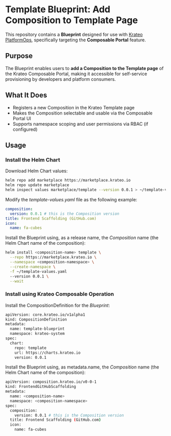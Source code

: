 # Template Blueprint: Add Composition to Template Page

This repository contains a **Blueprint** designed for use with [Krateo PlatformOps](https://krateo.io), specifically targeting the **Composable Portal** feature.

## Purpose

The Blueprint enables users to **add a Composition to the Template page** of the Krateo Composable Portal, making it accessible for self-service provisioning by developers and platform consumers.

## What It Does

- Registers a new Composition in the Krateo Template page
- Makes the Composition selectable and usable via the Composable Portal UI
- Supports namespace scoping and user permissions via RBAC (if configured)

## Usage

### Install the Helm Chart

Download Helm Chart values:

```sh
helm repo add marketplace https://marketplace.krateo.io
helm repo update marketplace
helm inspect values marketplace/template --version 0.0.1 > ~/template-values.yaml
```

Modify the *template-values.yaml* file as the following example:

```yaml
composition:
  version: 0.0.1 # this is the Composition version
title: Frontend Scaffolding (GitHub.com)
icon:
  name: fa-cubes
```

Install the Blueprint using, as a release name, the *Composition* name (the Helm Chart name of the composition):

```sh
helm install <composition-name> template \
  --repo https://marketplace.krateo.io \
  --namespace <composition-namespace> \
  --create-namespace \
  -f ~/template-values.yaml
  --version 0.0.1 \
  --wait
```

### Install using Krateo Composable Operation

Install the CompositionDefinition for the *Blueprint*:

```sh
apiVersion: core.krateo.io/v1alpha1
kind: CompositionDefinition
metadata:
  name: template-blueprint
  namespace: krateo-system
spec:
  chart:
    repo: template
    url: https://charts.krateo.io
    version: 0.0.1
```

Install the Blueprint using, as metadata.name, the *Composition* name (the Helm Chart name of the composition):

```sh
apiVersion: composition.krateo.io/v0-0-1
kind: FrontendGitHubScaffolding
metadata:
  name: <composition-name> 
  namespace: <composition-namespace> 
spec:
  composition:
    version: 0.0.1 # this is the Composition version
  title: Frontend Scaffolding (GitHub.com)
  icon:
    name: fa-cubes
```